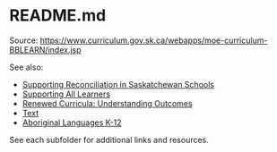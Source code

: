 # README.md

Source: <https://www.curriculum.gov.sk.ca/webapps/moe-curriculum-BBLEARN/index.jsp>

See also:

+ [Supporting Reconciliation in Saskatchewan Schools](https://www.edonline.sk.ca/webapps/blackboard/content/listContentEditable.jsp?content_id=_300268_1&course_id=_3514_1&mode=reset)
+ [Supporting All Learners](https://www.edonline.sk.ca/webapps/blackboard/content/listContentEditable.jsp?content_id=_128062_1&course_id=_3941_1&mode=reset)
+ [Renewed Curricula: Understanding Outcomes](https://www.edonline.sk.ca/bbcswebdav/library/curricula/English/Renewed_Curricula.pdf)
+ [Text](Link)
+ [Aboriginal Languages K-12](https://www.curriculum.gov.sk.ca/webapps/moe-curriculum-BBLEARN/FullResourceList?id=1)

See each subfolder for additional links and resources.

